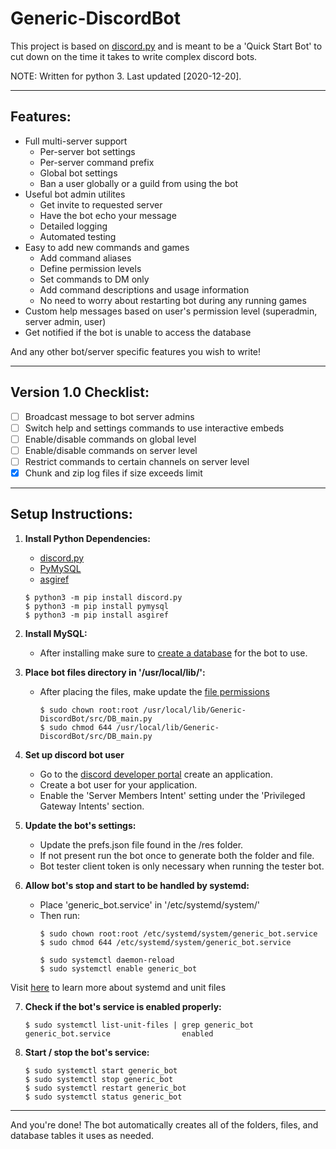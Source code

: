# Generic-DiscordBot

This project is based on [discord<span></span>.py](https://discordpy.readthedocs.io/en/latest/) and is meant to be a 'Quick Start Bot' to cut down on the time it takes to write complex discord bots.

NOTE: Written for python 3. Last updated [2020-12-20].

---

## Features:
- Full multi-server support
  - Per-server bot settings
  - Per-server command prefix
  - Global bot settings
  - Ban a user globally or a guild from using the bot
- Useful bot admin utilites
  - Get invite to requested server
  - Have the bot echo your message
  - Detailed logging
  - Automated testing
- Easy to add new commands and games
  - Add command aliases
  - Define permission levels
  - Set commands to DM only
  - Add command descriptions and usage information
  - No need to worry about restarting bot during any running games
- Custom help messages based on user's permission level (superadmin, server admin, user)
- Get notified if the bot is unable to access the database

And any other bot/server specific features you wish to write!

---

## Version 1.0 Checklist:
- [ ] Broadcast message to bot server admins
- [ ] Switch help and settings commands to use interactive embeds
- [ ] Enable/disable commands on global level
- [ ] Enable/disable commands on server level
- [ ] Restrict commands to certain channels on server level
- [x] Chunk and zip log files if size exceeds limit

---

## Setup Instructions:

1. **Install Python Dependencies:**
    - [discord.<span></span>py](https://pypi.org/project/discord.py/)
    - [PyMySQL](https://pypi.org/project/PyMySQL/)
    - [asgiref](https://pypi.org/project/asgiref/)

    ```
    $ python3 -m pip install discord.py
    $ python3 -m pip install pymysql
    $ python3 -m pip install asgiref
    ```

2. **Install MySQL:**
    - After installing make sure to [create a database](https://www.digitalocean.com/community/tutorials/a-basic-mysql-tutorial) for the bot to use.

3. **Place bot files directory in '/usr/local/lib/':**
    - After placing the files, make update the [file permissions](https://chmodcommand.com/chmod-644/)
        ```
        $ sudo chown root:root /usr/local/lib/Generic-DiscordBot/src/DB_main.py
        $ sudo chmod 644 /usr/local/lib/Generic-DiscordBot/src/DB_main.py
        ```

4. **Set up discord bot user**
    - Go to the [discord developer portal](https://discord.com/developers/applications) create an application.
    - Create a bot user for your application.
    - Enable the 'Server Members Intent' setting under the 'Privileged Gateway Intents' section.

5. **Update the bot's settings:**
    - Update the prefs.json file found in the /res folder.
    - If not present run the bot once to generate both the folder and file.
    - Bot tester client token is only necessary when running the tester bot.

6. **Allow bot's stop and start to be handled by systemd:**
    - Place 'generic_bot.service' in '/etc/systemd/system/'
    - Then run:
        ```
        $ sudo chown root:root /etc/systemd/system/generic_bot.service
        $ sudo chmod 644 /etc/systemd/system/generic_bot.service

        $ sudo systemctl daemon-reload
        $ sudo systemctl enable generic_bot
        ```

Visit [here](https://github.com/torfsen/python-systemd-tutorial) to learn more about systemd and unit files

7. **Check if the bot's service is enabled properly:**
    ```
    $ sudo systemctl list-unit-files | grep generic_bot
    generic_bot.service                enabled
    ```

8. **Start / stop the bot's service:**

    ```
    $ sudo systemctl start generic_bot
    $ sudo systemctl stop generic_bot
    $ sudo systemctl restart generic_bot
    $ sudo systemctl status generic_bot
    ```

---

And you're done! The bot automatically creates all of the folders, files, and database tables it uses as needed.
